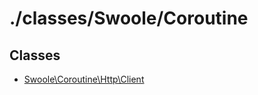 # ./classes/Swoole/Coroutine

## Classes
* [Swoole\Coroutine\Http\Client](Coroutine/Http/Client.md)

